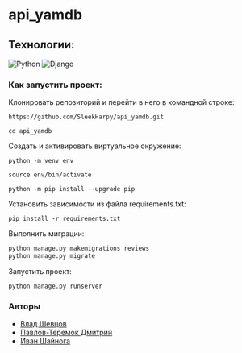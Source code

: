 # api_yamdb

## Технологии:
![Python](https://img.shields.io/badge/Python-3.7-green)
![Django](https://img.shields.io/badge/Django-2.2.12-green)

### Как запустить проект:

Клонировать репозиторий и перейти в него в командной строке:
```
https://github.com/SleekHarpy/api_yamdb.git
```

```
cd api_yamdb
```

Cоздать и активировать виртуальное окружение:

```
python -m venv env
```

```
source env/bin/activate
```

```
python -m pip install --upgrade pip
```

Установить зависимости из файла requirements.txt:

```
pip install -r requirements.txt
```

Выполнить миграции:

```Python
python manage.py makemigrations reviews
python manage.py migrate
```

Запустить проект:

```
python manage.py runserver
```



### Авторы
- [Влад Шевцов](https://github.com/SleekHarpy)
- [Павлов-Теремок Дмитрий](https://github.com/LunarBirdMYT)
- [Иван Шайнога](https://github.com/IvanShaynoga)
